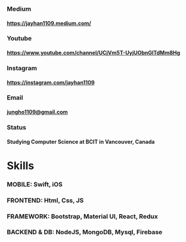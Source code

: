 ### Medium
#### https://jayhan1109.medium.com/

### Youtube
#### https://www.youtube.com/channel/UCjVm5T-UyjUObnGITdMm8Hg

### Instagram
#### https://instagram.com/jayhan1109


### Email
#### jungho1109@gmail.com

### Status
#### Studying Computer Science at BCIT in Vancouver, Canada

# Skills
### MOBILE: Swift, iOS
### FRONTEND: Html, Css, JS
### FRAMEWORK: Bootstrap, Material UI, React, Redux
### BACKEND & DB: NodeJS, MongoDB, Mysql, Firebase
